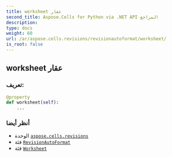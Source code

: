 ```yaml
---
title: worksheet عقار
second_title: Aspose.Cells for Python via .NET API المراجع
description:
type: docs
weight: 60
url: /ar/aspose.cells.revisions/revisionautoformat/worksheet/
is_root: false
---
```

##  worksheet عقار
###  تعريف:
```python
@property
def worksheet(self):
    ...
```

###  أنظر أيضا
* الوحدة [`aspose.cells.revisions`](../../)
* فئة [`RevisionAutoFormat`](/cells/python-net/ar/aspose.cells.revisions/revisionautoformat)
* فئة [`Worksheet`](/cells/python-net/ar/aspose.cells/worksheet)
